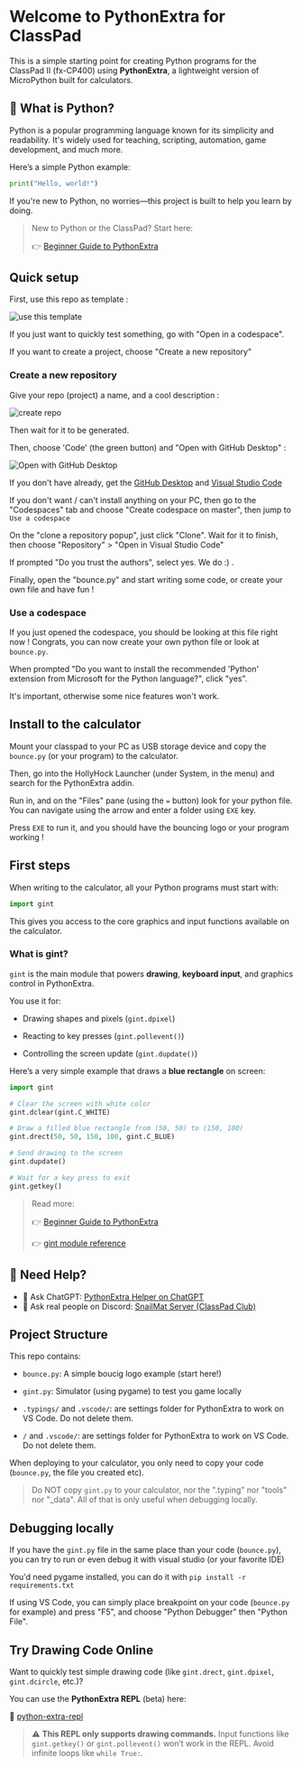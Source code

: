 # Welcome to PythonExtra for ClassPad

This is a simple starting point for creating Python programs for the ClassPad II (fx-CP400) using **PythonExtra**, a lightweight version of MicroPython built for calculators.


## 🐍 What is Python?

Python is a popular programming language known for its simplicity and readability. It's widely used for teaching, scripting, automation, game development, and much more.

Here’s a simple Python example:

```python
print("Hello, world!")
```

If you're new to Python, no worries—this project is built to help you learn by doing.

> New to Python or the ClassPad?
> Start here:
>
> 👉 [Beginner Guide to PythonExtra](https://classpaddev.github.io/wiki/python/introduction)


## Quick setup

First, use this repo as template :

![use this template](.docs/template.png)

If you just want to quickly test something, go with "Open in a codespace".

If you want to create a project, choose "Create a new repository"


### Create a new repository
Give your repo (project) a name, and a cool description :

![create repo](.docs/repo.png)

Then wait for it to be generated.

Then, choose 'Code' (the green button) and "Open with GitHub Desktop" :

![Open with GitHub Desktop](.docs/ghd.png)

If you don't have already, get the [GitHub Desktop](https://desktop.github.com/download/) and [Visual Studio Code](https://code.visualstudio.com/Download)

If you don't want / can't install anything on your PC, then go to the "Codespaces" tab and choose "Create codespace on master", then jump to `Use a codespace`

On the "clone a repository popup", just click "Clone".
Wait for it to finish, then choose "Repository" > "Open in Visual Studio Code"

If prompted "Do you trust the authors", select yes. We do :) .

Finally, open the "bounce.py" and start writing some code, or create your own file and have fun !

### Use a codespace

If you just opened the codespace, you should be looking at this file right now ! Congrats, you can now create your own python file or look at `bounce.py`.

When prompted "Do you want to install the recommended 'Python' extension from Microsoft for the Python language?", click "yes".

It's important, otherwise some nice features won't work.

## Install to the calculator

Mount your classpad to your PC as USB storage device and copy the `bounce.py` (or your program) to the calculator.

Then, go into the HollyHock Launcher (under System, in the menu) and search for the PythonExtra addin.

Run in, and on the "Files" pane (using the `=` button) look for your python file. You can navigate using the arrow and enter a folder using `EXE` key.

Press `EXE` to run it, and you should have the bouncing logo or your program working !

## First steps

When writing to the calculator, all your Python programs must start with:

```python
import gint
```

This gives you access to the core graphics and input functions available on the calculator.

### What is gint?
`gint` is the main module that powers **drawing**, **keyboard input**, and graphics control in PythonExtra.

You use it for:

- Drawing shapes and pixels (`gint.dpixel`)

- Reacting to key presses (`gint.pollevent()`)

- Controlling the screen update (`gint.dupdate()`)

Here’s a very simple example that draws a **blue rectangle** on screen:

```python
import gint

# Clear the screen with white color
gint.dclear(gint.C_WHITE)

# Draw a filled blue rectangle from (50, 50) to (150, 100)
gint.drect(50, 50, 150, 100, gint.C_BLUE)

# Send drawing to the screen
gint.dupdate()

# Wait for a key press to exit
gint.getkey()
```

> Read more:
>
> 👉 [Beginner Guide to PythonExtra](https://classpaddev.github.io/wiki/python/introduction)
>
> 👉 [gint module reference](https://git.planet-casio.com/Lephenixnoir/PythonExtra/src/branch/main/docs/sh/modgint-en.md)

## 💬 Need Help?

- 🧠 Ask ChatGPT:
    [PythonExtra Helper on ChatGPT](https://chatgpt.com/g/g-67fb8fb50e2c8191a7df1b814ad8fce9-pythonextra-helper)
- 💬 Ask real people on Discord: 
    [SnailMat Server (ClassPad Club)](https://discord.gg/jZQWY9DBKT)

## Project Structure
This repo contains:

- `bounce.py`: A simple boucig logo example (start here!)

- `gint.py`: Simulator (using pygame) to test you game locally

- `.typings/` and `.vscode/`: are settings folder for PythonExtra to work on VS Code. Do not delete them.

- `/` and `.vscode/`: are settings folder for PythonExtra to work on VS Code. Do not delete them.


When deploying to your calculator, you only need to copy your code (`bounce.py`, the file you created etc).

> Do NOT copy `gint.py` to your calculator, nor the ".typing" nor "tools" nor "_data". All of that is only useful when debugging locally.

## Debugging locally

If you have the `gint.py` file in the same place than your code (`bounce.py`), you can try to run or even debug it with visual studio (or your favorite IDE)

You'd need pygame installed, you can do it with `pip install -r requirements.txt`

If using VS Code, you can simply place breakpoint on your code (`bounce.py` for example) and press "F5", and choose "Python Debugger" then "Python File".


## Try Drawing Code Online

Want to quickly test simple drawing code (like `gint.drect`, `gint.dpixel`, `gint.dcircle`, etc.)?

You can use the **PythonExtra REPL** (beta) here:

🧪 [python-extra-repl](https://therainbowphoenix.github.io/python-extra-repl/)

> ⚠️ **This REPL only supports drawing commands.**
> Input functions like `gint.getkey()` or `gint.pollevent()` won’t work in the REPL. Avoid infinite loops like `while True:`.